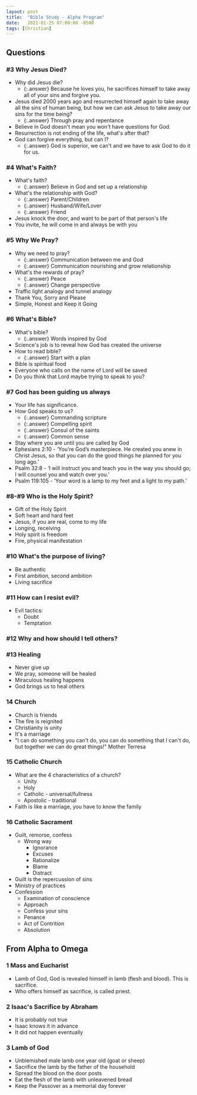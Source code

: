 ```yaml
---
layout: post
title:  "Bible Study - Alpha Program"
date:   2021-01-25 07:00:00 -0500
tags: [Christian]
---
```


## Questions

### #3 Why Jesus Died?

* Why did Jesus die?
  * {:.answer} Because he loves you, he sacrifices himself to take away all of your sins and forgive you.
* Jesus died 2000 years ago and resurrected himself again to take away all the sins of human being, but how we can ask Jesus to take away our sins for the time being?
  * {:.answer} Through pray and repentance
* Believe in God doesn't mean you won't have questions for God.
* Resurrection is not ending of the life, what's after that?
* God can forgive everything, but can I?
  * {:.answer} God is superior, we can't and we have to ask God to do it for us.

### #4 What's Faith?

* What's faith?
  * {:.answer} Believe in God and set up a relationship
* What's the relationship with God?
  * {:.answer} Parent/Children
  * {:.answer} Husband/Wife/Lover
  * {:.answer} Friend
* Jesus knock the door, and want to be part of that person's life
* You invite, he will come in and always be with you

### #5 Why We Pray?

* Why we need to pray?
  * {:.answer} Communication between me and God
  * {:.answer} Communication nourishing and grow relationship
* What's the rewards of pray?
  * {:.answer} Peace
  * {:.answer} Change perspective
* Traffic light analogy and tunnel analogy
* Thank You, Sorry and Please
* Simple, Honest and Keep it Going

### #6 What's Bible?

* What's bible?
  * {:.answer} Words inspired by God
* Science's job is to reveal how God has created the universe
* How to read bible?
  * {:.answer} Start with a plan
* Bible is spiritual food
* Everyone who calls on the name of Lord will be saved
* Do you think that Lord maybe trying to speak to you?

### #7 God has been guiding us always

* Your life has significance.
* How God speaks to us?
  * {:.answer} Commanding scripture
  * {:.answer} Compelling spirit
  * {:.answer} Consul of the saints
  * {:.answer} Common sense
* Stay where you are until you are called by God
* Ephesians 2:10 - ‘You’re God’s masterpiece. He created you anew in Christ Jesus, so that you can do the good things he planned for you long ago.’
* Psalm 32:8 - ‘I will instruct you and teach you in the way you should go; I will counsel you and watch over you.’
* Psalm 119:105 - ‘Your word is a lamp to my feet and a light to my path.’

### #8-#9 Who is the Holy Spirit?

* Gift of the Holy Spirit
* Soft heart and hard feet
* Jesus, if you are real, come to my life
* Longing, receiving
* Holy spirit is freedom
* Fire, physical manifestation

### #10 What's the purpose of living?

* Be authentic
* First ambition, second ambition
* Living sacrifice

### #11 How can I resist evil?

* Evil tactics:
  * Doubt
  * Temptation

### #12 Why and how should I tell others?

### #13 Healing

* Never give up
* We pray, someone will be healed
* Miraculous healing happens
* God brings us to heal others

### 14 Church

* Church is friends
* The fire is reignited
* Christianity is unity
* It's a marriage
* "I can do something you can't do, you can do something that I can't do, but together we can do great things!" Mother Terresa

### 15 Catholic Church

* What are the 4 characteristics of a church?
  * Unity
  * Holy
  * Catholic - universal/fullness
  * Apostolic - traditional
* Faith is like a marriage, you have to know the family

### 16 Catholic Sacrament

* Guilt, remorse, confess
  * Wrong way
    * Ignorance
    * Excuses
    * Rationalize
    * Blame
    * Distract
* Guilt is the repercussion of sins
* Ministry of practices
* Confession
  * Examination of conscience
  * Approach
  * Confess your sins
  * Penance
  * Act of Contrition
  * Absolution

## From Alpha to Omega

### 1 Mass and Eucharist

* Lamb of God, God is revealed himself in lamb (flesh and blood). This is sacrifice.
* Who offers himself as sacrifice, is called priest.

### 2 Isaac's Sacrifice by Abraham

* It is probably not true
* Isaac knows it in advance
* It did not happen eventually

### 3 Lamb of God

* Unblemished male lamb one year old (goat or sheep)
* Sacrifice the lamb by the father of the household
* Spread the blood on the door posts
* Eat the flesh of the lamb with unleavened bread
* Keep the Passover as a memorial day forever
